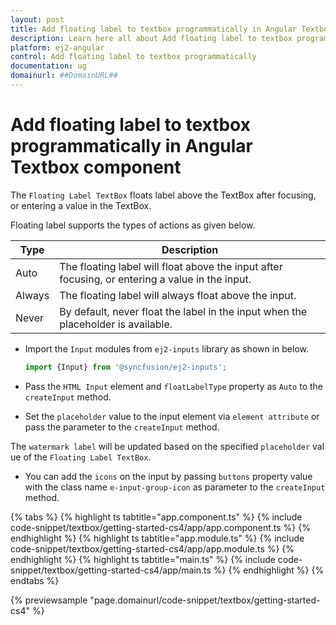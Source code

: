```yaml
---
layout: post
title: Add floating label to textbox programmatically in Angular Textbox component | Syncfusion
description: Learn here all about Add floating label to textbox programmatically in Syncfusion Angular Textbox component of Syncfusion Essential JS 2 and more.
platform: ej2-angular
control: Add floating label to textbox programmatically 
documentation: ug
domainurl: ##DomainURL##
---
```


# Add floating label to textbox programmatically in Angular Textbox component

The `Floating Label TextBox` floats label above the TextBox after focusing, or entering a value in the TextBox.

Floating label supports the types of actions as given below.

Type     | Description
------------ | -------------
  Auto       | The floating label will float above the input after focusing, or entering a value in the input.
  Always     | The floating label will always float above the input.
  Never      | By default, never float the label in the input when the placeholder is available.

* Import the `Input` modules from `ej2-inputs` library as shown in below.

  ```typescript
  import {Input} from '@syncfusion/ej2-inputs';
  ```

* Pass the `HTML Input` element and `floatLabelType` property as `Auto` to the `createInput` method.

* Set the `placeholder` value to the input element via `element attribute` or pass the parameter to the `createInput` method.

 The `watermark label` will be updated based on the specified `placeholder` value of the `Floating Label TextBox`.

* You can add the `icons` on the input by passing `buttons` property value with the class name `e-input-group-icon` as parameter to the `createInput` method.

{% tabs %}
{% highlight ts tabtitle="app.component.ts" %}
{% include code-snippet/textbox/getting-started-cs4/app/app.component.ts %}
{% endhighlight %}
{% highlight ts tabtitle="app.module.ts" %}
{% include code-snippet/textbox/getting-started-cs4/app/app.module.ts %}
{% endhighlight %}
{% highlight ts tabtitle="main.ts" %}
{% include code-snippet/textbox/getting-started-cs4/app/main.ts %}
{% endhighlight %}
{% endtabs %}
  
{% previewsample "page.domainurl/code-snippet/textbox/getting-started-cs4" %}
